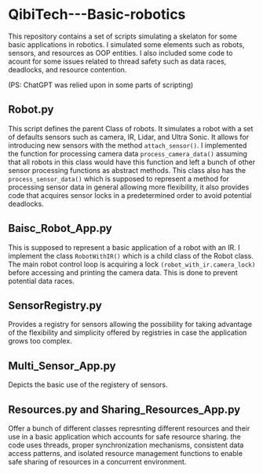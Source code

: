 # QibiTech---Basic-robotics
This repository contains a set of scripts simulating a skelaton for some basic applications in robotics.
I simulated some elements such as robots, sensors, and resources as OOP entities. I also included 
some code to acount for some issues related to thread safety such as data races, deadlocks, and resource contention.

(PS: ChatGPT was relied upon in some parts of scripting)

## Robot.py 
This script defines the parent Class of robots. It simulates a robot with a set of defaults sensors such as camera, IR, Lidar, and Ultra Sonic.
It allows for introducing new sensors with the method `attach_sensor()`. I implemented the function for processing camera data `process_camera_data()`
assuming that all robots in this class would have this function and left a bunch of other sensor processing functions as abstract methods. 
This class also has the `process_sensor_data()` which is supposed to represent a method for processing sensor data in general allowing more 
flexibility, it also provides code that acquires sensor locks in a predetermined order to avoid potential deadlocks.

## Baisc_Robot_App.py
This is supposed to represent a basic application of a robot with an IR. I implement the class `RobotWithIR()` which is a child class of 
the Robot class. The main robot control loop is acquiring a lock `(robot_with_ir.camera_lock)` before accessing and printing the camera data. This is done to prevent potential data races.

## SensorRegistry.py 
Provides a registry for sensors allowing the possibility for taking advantage of the flexibility and simplicity offered by registries in case the 
application grows too complex.

## Multi_Sensor_App.py
Depicts the basic use of the registery of sensors.

## Resources.py and Sharing_Resources_App.py
Offer a bunch of different classes represnting different resources and their use in a basic application which accounts for safe resource sharing.
the code uses threads, proper synchronization mechanisms, consistent data access patterns, and isolated resource management functions to enable safe sharing of resources in a concurrent environment.
